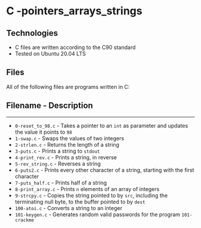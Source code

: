 # C -pointers_arrays_strings

## Technologies
* C files are written according to the C90 standard
* Tested on Ubuntu 20.04 LTS

## Files
All of the following files are programs written in C:

## Filename - Description 
 -------- ----------- 
- `0-reset_to_98.c` -  Takes a pointer to an `int` as parameter and updates the value it points to `98` 
- `1-swap.c` -  Swaps the values of two integers 
- `2-strlen.c` -  Returns the length of a string 
- `3-puts.c` -  Prints a string to `stdout` 
- `4-print_rev.c` -  Prints a string, in reverse 
- `5-rev_string.c` -  Reverses a string 
- `6-puts2.c` -  Prints every other character of a string, starting with the first character 
- `7-puts_half.c` -  Prints half of a string 
- `8-print_array.c` -  Prints `n` elements of an array of integers 
- `9-strcpy.c` -  Copies the string pointed to by `src`, including the terminating null byte, to the buffer pointed to by `dest` 
- `100-atoi.c` -  Converts a string to an integer 
- `101-keygen.c` -  Generates random valid passwords for the program `101-crackme` 
